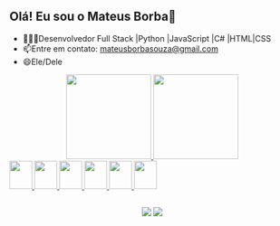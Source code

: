 ## Olá! Eu sou o Mateus Borba👋
- 👨🏻‍💻Desenvolvedor Full Stack |Python |JavaScript |C# |HTML|CSS
- 📫Entre em contato: mateusborbasouza@gmail.com
- 😄Ele/Dele
          
<div align="center">
  <a href="https://github.com/omateusborba">
  <img height="150em" src="https://github-readme-stats.vercel.app/api?username=omateusborba&show_icons=true&theme=dark&include_all_commits=true&count_private=true"/>
  <img height="150em" src="https://github-readme-stats.vercel.app/api/top-langs/?username=omateusborba&layout=compact&langs_count=7&theme=dark"/>
</div> 

<div align="left">
  <img height="50" width="40" src="https://cdn.jsdelivr.net/gh/devicons/devicon@latest/icons/python/python-original.svg" />
  <img height="50" width="40" src="https://cdn.jsdelivr.net/gh/devicons/devicon@latest/icons/html5/html5-original.svg" />
  <img height="50" width="40" src="https://cdn.jsdelivr.net/gh/devicons/devicon@latest/icons/css3/css3-original.svg" />             
  <img height="50" width="40" src="https://cdn.jsdelivr.net/gh/devicons/devicon@latest/icons/javascript/javascript-original.svg" />
  <img height="50" width="40" src="https://cdn.jsdelivr.net/gh/devicons/devicon@latest/icons/csharp/csharp-original.svg" />
  <img height="50" width="40" src="https://cdn.jsdelivr.net/gh/devicons/devicon@latest/icons/windows11/windows11-original.svg" />                            
</div>

##

<div align="center">
  <a href="https://www.instagram.com/omateusborba/"><img src="https://img.shields.io/badge/Instagram-E4405F?style=for-the-badge&logo=instagram&logoColor=white"/></a>
  <a href="https://www.linkedin.com/in/omateusborba/"><img src="https://img.shields.io/badge/LinkedIn-0077B5?style=for-the-badge&logo=linkedin&logoColor=white"/></a>
</div>

